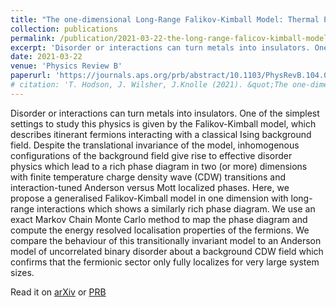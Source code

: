 ```yaml
---
title: "The one-dimensional Long-Range Falikov-Kimball Model: Thermal Phase Transition and Disorder-Free Localisation"
collection: publications
permalink: /publication/2021-03-22-the-long-range-falicov-kimball-model
excerpt: 'Disorder or interactions can turn metals into insulators. One of the simplest settings to study this physics is given by the Falikov-Kimball model, which describes itinerant fermions interacting with a classical Ising background field.'
date: 2021-03-22
venue: 'Physics Review B'
paperurl: 'https://journals.aps.org/prb/abstract/10.1103/PhysRevB.104.045116'
# citation: 'T. Hodson, J. Wilsher, J.Knolle (2021). &quot;The one-dimensional Long-Range Falikov-Kimball Model: Thermal Phase Transition and Disorder-Free Localisation'
---
```


Disorder or interactions can turn metals into insulators. One of the simplest settings to study this physics is given by the Falikov-Kimball model, which describes itinerant fermions interacting with a classical Ising background field. Despite the translational invariance of the model, inhomogenous configurations of the background field give rise to effective disorder physics which lead to a rich phase diagram in two (or more) dimensions with finite temperature charge density wave (CDW) transitions and interaction-tuned Anderson versus Mott localized phases. Here, we propose a generalised Falikov-Kimball model in one dimension with long-range interactions which shows a similarly rich phase diagram. We use an exact Markov Chain Monte Carlo method to map the phase diagram and compute the energy resolved localisation properties of the fermions. We compare the behaviour of this transitionally invariant model to an Anderson model of uncorrelated binary disorder about a background CDW field which confirms that the fermionic sector only fully localizes for very large system sizes.

Read it on [arXiv](https://arxiv.org/abs/2103.11735) or 
[PRB](https://journals.aps.org/prb/abstract/10.1103/PhysRevB.104.045116)